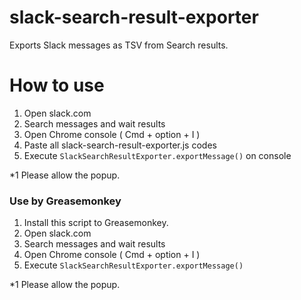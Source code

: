 # slack-search-result-exporter

Exports Slack messages as TSV from Search results.

# How to use

1. Open slack.com
1. Search messages and wait results
1. Open Chrome console ( Cmd + option + I )
1. Paste all slack-search-result-exporter.js codes
1. Execute `SlackSearchResultExporter.exportMessage()` on console

*1 Please allow the popup.

[](https://github.com/xshoji/slack-search-result-exporter/blob/images/images/demo.gif?raw=true)

### Use by Greasemonkey

1. Install this script to Greasemonkey.
1. Open slack.com
1. Search messages and wait results
1. Open Chrome console ( Cmd + option + I )
1. Execute `SlackSearchResultExporter.exportMessage()`

*1 Please allow the popup.
